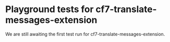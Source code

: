 # Playground tests for cf7-translate-messages-extension
We are still awaiting the first test run for cf7-translate-messages-extension.
